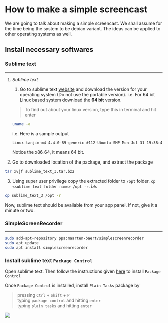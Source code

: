 # How to make a simple screencast

We are going to talk about making a simple screencast. We shall assume for the time being the system to be debian variant. The ideas can be applied to other operating systems as well.

## Install necessary softwares

### Sublime text
---

1. *Sublime text*
    1. Go to sublime text [website](https://www.sublimetext.com/3) and download the version for your operating system (Do not use the portable version).
    i.e. For 64 bit Linux based system download the **64 bit** version.
    > To find out about your linux version, type this in terminal and hit enter

    ```bash
    uname -a
    ```
    i.e. Here is a sample output
    ```txt
    Linux tanjim-m4 4.4.0-89-generic #112-Ubuntu SMP Mon Jul 31 19:38:41 UTC 2017 x86_64 x86_64 x86_64 GNU/Linux
    ```
    Notice the x86_64, it means 64 bit.

2. Go to downloaded location of the package, and extract the package

```bash
tar xvjf sublime_text_3.tar.bz2
```
3. Using super user privilege copy the extracted folder to `/opt` folder. `cp <sublime text folder name> /opt -r`. i.e.

```bash
cp sublime_text_3 /opt -r
```
Now, sublime text should be available from your app panel. If not, give it a minute or two.

### SimpleScreenRecorder
---

```bash
sudo add-apt-repository ppa:maarten-baert/simplescreenrecorder
sudo apt update
sudo apt install simplescreenrecorder
```

### Install sublime text `Package Control`
Open sublime text. Then follow the instructions given [here](https://packagecontrol.io/installation) to install `Package Control`

Once `Package Control` is installed, install `Plain Tasks` package by
> pressing `Ctrl` + `Shift` + `P` <br>
> typing `package control` and hitting `enter` <br>
> typing `plain tasks` and hitting `enter`

![](http://i.imgur.com/zs0PIy9.gif)

